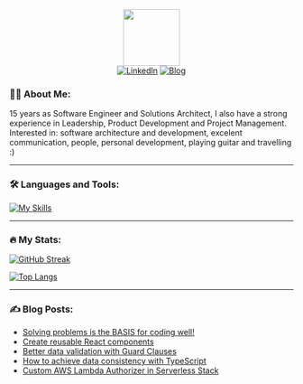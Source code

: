 <!-- https://www.sitepoint.com/github-profile-readme/ -->

<div id="header" align="center">
  <img src="https://media.giphy.com/media/M9gbBd9nbDrOTu1Mqx/giphy.gif" width="100"/>
  
  <div id="badges">
    <a href="https://www.linkedin.com/in/phillippesantana/" target="_blank"><img src="https://img.shields.io/badge/LinkedIn-blue?style=for-the-badge&logo=linkedin&logoColor=white" alt="LinkedIn"/></a>
    <a href="https://phillcode.io/" target="_blank"><img src="https://img.shields.io/badge/blog-2962FF?style=for-the-badge&logo=hashnode&logoColor=white" alt="Blog"/></a>
  </div>
</div>

### 👨‍💻 About Me:

15 years as Software Engineer and Solutions Architect, I also have a strong experience in Leadership, Product Development and Project Management. Interested in: software architecture and development, excelent communication, people, personal development, playing guitar and travelling :)

---

### 🛠️ Languages and Tools:

[![My Skills](https://skillicons.dev/icons?i=nodejs,ts,js,jest,cs,dotnet,react,redux,mongodb,redis,aws,jquery,bootstrap,vscode)](https://skillicons.dev)

---

### 🔥 My Stats:

[![GitHub Streak](http://github-readme-streak-stats.herokuapp.com?user=phillippelevidad)](https://git.io/streak-stats)

[![Top Langs](https://github-readme-stats.vercel.app/api/top-langs/?username=phillippelevidad)](https://github.com/anuraghazra/github-readme-stats)

---

### ✍️ Blog Posts:

<!-- BLOG-POST-LIST:START -->
- [Solving problems is the BASIS for coding well!](https://phillcode.io/solving-problems-is-the-basis-for-coding-well)
- [Create reusable React components](https://phillcode.io/create-reusable-react-components)
- [Better data validation with Guard Clauses](https://phillcode.io/better-data-validation-with-guard-clauses)
- [How to achieve data consistency with TypeScript](https://phillcode.io/how-to-achieve-data-consistency-with-typescript)
- [Custom AWS Lambda Authorizer in Serverless Stack](https://phillcode.io/custom-aws-lambda-authorizer-in-serverless-stack)
<!-- BLOG-POST-LIST:END -->
